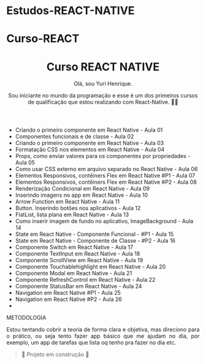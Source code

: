# Estudos-REACT-NATIVE
# Curso-REACT

<h1 align="center"> Curso REACT NATIVE </h1>
<header>
Olá, sou Yuri Henrique.

Sou iniciante no mundo da programação e esse é um dos primeiros cursos de qualificação que estou realizando com React-Native. 🌟🚀

 

</header>
<body>
<ul>
 <li> Criando o primeiro componente em React Native    - Aula 01 </li>
<li> Componentes funcionais e de classe         - Aula 02 </li>
<li> Criando o primeiro componente em React Native       - Aula 03</li>
<li> Formatação CSS nos elementos em React Native      - Aula 04 </li>
<li> Props, como enviar valores para os componentes por propriedades       - Aula 05 </li>
<li> Como usar CSS externo em arquivo separado no React Native       - Aula 06 </li>
<li> Elementos Responsivos, contêiners Flex em React Native #P1     - Aula 07 </li>
<li> Elementos Responsivos, contêiners Flex em React Native #P2    - Aula 08 </li>
<li> Renderização Condicional em React Native      - Aula 09 </li>
<li>  Inserindo imagens no app em React Native      - Aula 10 </li>
<li> Arrow Function em React Native       - Aula 11 </li>
<li> Button. Inserindo botões nos aplicativos       -  Aula 12 </li>
<li> FlatList, lista plana em React Native     - Aula 13  </li>
<li> Como inserir imagem de fundo no aplicativo, ImageBackground     - Aula 14 </li>
<li> State em React Native - Componente Funcional - #P1     -  Aula 15 </li>
<li> State em React Native - Componente de Classe - #P2      - Aula 16 </li>
<li> Componente Switch em React Native        - Aula 17 </li>
<li> Componente TextInput em React Native     - Aula 18 </li>
<li> Componente ScrollView em React Native    - Aula 19 </li>
<li> Componente Touchablehighlight em React Native     - Aula 20 </li>
<li> Componente Modal em React Native      - Aula 21 </li>
<li> Componente RefreshControl em React Native      - Aula 22 </li>
<li> Componente StatusBar em React Native - Aula 24 </li>
<li> Navigation em React Native #P1 - Aula 25 </li>
<li>  Navigation em React Native #P2 -  Aula 26 </li>
<li> </li>
 </ul>


METODOLOGIA
<p align ="justify">Estou tentando  cobrir a teoria de forma clara e objetiva, mas direciono para o prático, ou seja tento fazer app básico que me ajudam no dia, por exemplo, um app de tarefas que lista oq tenho pra fazer no dia etc. </p>

> :construction: Projeto em construção :construction:
